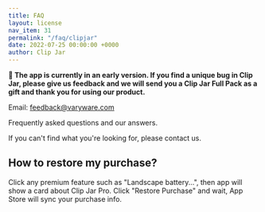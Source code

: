 ```yaml
---
title: FAQ
layout: license
nav_item: 31
permalink: "/faq/clipjar"
date: 2022-07-25 00:00:00 +0000
author: Clip Jar
---
```


**🎁 The app is currently in an early version. If you find a unique bug in Clip Jar, please give us feedback and we will send you a Clip Jar Full Pack as a gift and thank you for using our product.**

Email: [feedback@varyware.com](mailto:feedback@varyware.com)

Frequently asked questions and our answers.

If you can't find what you're looking for, please contact us.

## How to restore my purchase?

Click any premium feature such as "Landscape battery...", then app will show a card about Clip Jar Pro. Click "Restore Purchase" and wait, App Store will sync your purchase info.
